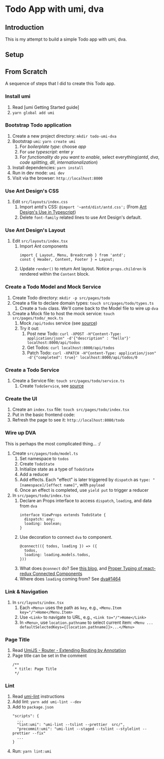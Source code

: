 # Todo App with umi, dva

## Introduction
This is my attempt to build a simple Todo app with umi, dva.

## Setup

## From Scratch
A sequence of steps that I did to create this Todo app.

### Install umi
1. Read [umi Getting Started guide]
1. `yarn global add umi`

### Bootstrap Todo application
1. Create a new project directory: `mkdir todo-umi-dva`
1. Bootstrap `umi`: `yarn create umi`
   1. For *boilerplate type*: choose *app*
   1. For *use typescript*: enter *y*
   1. For *functionality do you want to enable*, select everything(*antd*, *dva*, *code splitting*, *dll*, *internationalization*)
1. Install dependencies: `yarn install`
1. Run in dev mode: `umi dev`
1. Visit via the browser: `http://localhost:8000`

### Use Ant Design's CSS
1. Edit `src/layouts/index.css`
   1. Import antd's CSS: `@import '~antd/dist/antd.css';` (From [Ant Design's Use in Typescript](https://ant.design/docs/react/use-in-typescript))
   1. Delete `font-family` related lines to use Ant Design's default. 

### Use Ant Design's Layout
1. Edit `src/layouts/index.tsx`
   1. Import Ant components
       ```
       import { Layout, Menu, Breadcrumb } from 'antd';
       const { Header, Content, Footer } = Layout;
       ```
   1. Update `render()` to return Ant layout. Notice `props.children` is rendered within the `Content` block.

### Create a Todo Model and Mock Service
1. Create Todo directory: `mkdir -p src/pages/todo`
1. Create a file to declare domain types: `touch src/pages/todo/types.ts`
   1. Create a `Todo` class. We'll come back to the Model file to wire up `dva`
1. Create a Mock file to host the mock service: `touch src/pages/todo/_mock.ts`
   1. Mock `/api/todos` service (see [source](src/pages/todo/_mock.ts))
   1. Try it out:
      1. Post new Todo: `curl -XPOST -H"Content-Type: application/json" -d'{"description" : "hello"}' localhost:8000/api/todos`
      1. Get Todos: `curl localhost:8000/api/todos`
      1. Patch Todo: `curl -XPATCH -H"Content-Type: application/json" -d'{"completed": true}' localhost:8000/api/todos/0`

### Create a Todo Service
1. Create a Service file: `touch src/pages/todo/service.ts`
   1. Create `TodoService`, see [source](src/pages/todo/service.ts)

### Create the UI
1. Create an `index.tsx` file: `touch src/pages/todo/index.tsx`
1. Put in the basic frontend code:
1. Refresh the page to see it: `http://localhost:8080/todo`

### Wire up DVA
This is perhaps the most complicated thing... :/

1. Create `src/pages/todo/model.ts`
   1. Set namespace to `todos`
   1. Create `TodoState`
   1. Initialize state as a type of `TodoState`
   1. Add a reducer
   1. Add effects. Each "effect" is later triggered by `dispatch` as `type: "[namespace]/[effect name]"`, with `payload`
   1. Once an effect is completed, use `yield put` to trigger a reducer
1. In `src/pages/todo/index.tsx`
   1. Declare an Props interface to access `dispatch`, `loading`, and data from `dva`
       ```
       interface ViewProps extends TodoState {
         dispatch: any;
         loading: boolean;
       }
       ```
   1. Use decoration to connect `dva` to component. 
       ```
       @connect(({ todos, loading }) => ({
         todos,
         loading: loading.models.todos,
       }))
       ```
    1. What does `@connect` do? See [this blog](https://www.cnblogs.com/bjlhx/p/9009056.html), and [Proper Typing of react-redux Connected Components](https://medium.com/knerd/typescript-tips-series-proper-typing-of-react-redux-connected-components-eda058b6727d)
    1. Where does `loading` coming from? See [dva#1464](https://github.com/dvajs/dva/issues/1464)

### Link & Navigation
1. In `src/layouts/index.tsx`
   1. Each `<Menu>` uses the path as `key`, e.g., `<Menu.Item key="/">Home</Menu.Item>`
   1. Use `<Link>` to navigate to URL, e.g., `<Link to="/">Home</Link>`
   1. In `<Menu>`, use `location.pathname` to select current item: `<Menu ... defaultSelectedKeys={[location.pathname]}>...</Menu>`

### Page Title
1. Read [UmiJS - Router - Extending Routing by Annotation](https://umijs.org/guide/router.html#extending-routing-by-annotation)
1. Page title can be set in the comment
    ```
    /**
     * title: Page Title
     */
    ```

### Lint
1. Read [umi-lint](https://www.npmjs.com/package/umi-lint) instructions
1. Add lint: `yarn add umi-lint --dev`
1. Add to `package.json`
    ```
    "scripts": {
      ...
      "lint:umi": "umi-lint --tslint --prettier  src/",
      "precommit:umi": "umi-lint --staged --tslint --stylelint --prettier --fix"
      ...
    }
    ```
1. Run: `yarn lint:umi`
